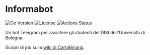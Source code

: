 # Informabot

[![Go Version](https://img.shields.io/badge/Go-1.21-blue.svg)](https://golang.org/doc/go1.21)
[![License](https://img.shields.io/badge/License-GPL%203.0-blue.svg)](LICENSE)
[![Actions Status](https://github.com/cartabinaria/informabot/actions/workflows/go.yml/badge.svg)](https://github.com/cartabinaria/informabot/actions/)

Un bot Telegram per assistere gli studenti del DISI dell'Università di Bologna.

Scopri di più sulla [wiki di
CartaBinaria](https://cartabinaria.students.cs.unibo.it/wiki/bot/informabot/index.html).
